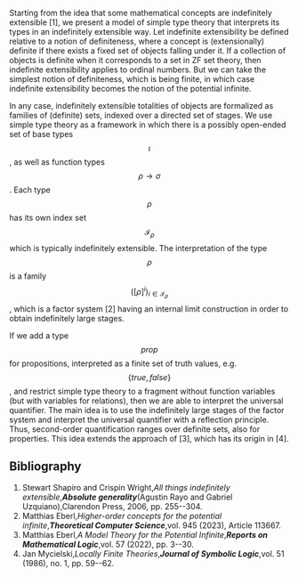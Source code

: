 





Starting from the idea that some mathematical concepts are indefinitely extensible [1], we present a model of simple type theory that interprets its types in an indefinitely extensible way. Let indefinite extensibility be defined relative to a notion of definiteness, where a concept is (extensionally) definite if there exists a fixed set of objects falling under it. If a collection of objects is definite when it corresponds to a set in ZF set theory, then indefinite extensibility applies to ordinal numbers. But we can take the simplest notion of definiteness, which is being finite, in which case indefinite extensibility becomes the notion of the potential infinite. 

In any case, indefinitely extensible totalities of objects are formalized as families of (definite) sets, indexed over a directed set of stages.  We use simple type theory as a framework in which there is a possibly open-ended set of base types $$\iota$$, as well as function types $$\rho \to \sigma$$. Each type $$\rho$$ has its own index set $$\mathcal{I}_\rho$$ which is typically indefinitely extensible. The interpretation of the type $$\rho$$ is a family $$([\rho]^i)_{i \in \mathcal{I}_\rho}$$, which is a factor system [2] having an internal limit construction in order to obtain indefinitely large stages.

If we add a type $$prop$$ for propositions, interpreted as a finite set of truth values, e.g. $$\{true,false\}$$, and restrict simple type theory to a fragment without function variables (but with variables for relations), then we are able to interpret the universal quantifier. The main idea is to use the indefinitely large stages of the factor system and interpret the universal quantifier with a reflection principle. Thus, second-order quantification ranges over definite sets, also for properties. This idea extends the approach of [3], which has its origin in [4].



## Bibliography









1. Stewart Shapiro and Crispin Wright,_All things indefinitely extensible_,**_Absolute generality_**(Agustin Rayo and Gabriel Uzquiano),Clarendon Press, 2006, pp. 255--304.
2. Matthias Eberl,_Higher-order concepts for the potential infinite_,**_Theoretical Computer Science_**,vol. 945 (2023), Article 113667.
3. Matthias Eberl,_A Model Theory for the Potential Infinite_,**_Reports on Mathematical Logic_**,vol. 57 (2022), pp. 3--30.
4. Jan Mycielski,_Locally Finite Theories_,**_Journal of Symbolic Logic_**,vol. 51 (1986), no. 1, pp. 59--62.






